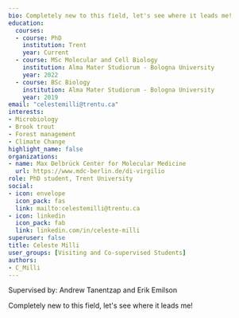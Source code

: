 ```yaml
--- 
bio: Completely new to this field, let's see where it leads me!
education:
  courses:
  - course: PhD
    institution: Trent
    year: Current
  - course: MSc Molecular and Cell Biology
    institution: Alma Mater Studiorum - Bologna University
    year: 2022
  - course: BSc Biology
    institution: Alma Mater Studiorum - Bologna University
    year: 2019
email: "celestemilli@trentu.ca"
interests:
- Microbiology
- Brook trout
- Forest management
- Climate Change
highlight_name: false
organizations:
- name: Max Delbrück Center for Molecular Medicine
  url: https://www.mdc-berlin.de/di-virgilio
role: PhD student, Trent University
social:
- icon: envelope
  icon_pack: fas
  link: mailto:celestemilli@trentu.ca
- icon: linkedin
  icon_pack: fab
  link: linkedin.com/in/celeste-milli
superuser: false
title: Celeste Milli
user_groups: [Visiting and Co-supervised Students]
authors:
- C_Milli
---
```


Supervised by: Andrew Tanentzap and Erik Emilson



Completely new to this field, let's see where it leads me!




